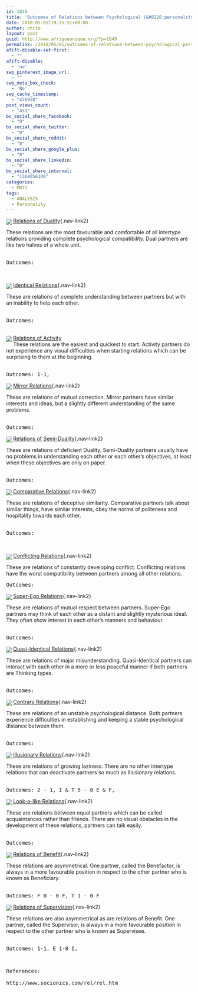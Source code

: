 ```yaml
---
id: 1849
title: 'Outcomes of Relations between Psychological (&#8220;personality&#8221;) Types'
date: 2018-05-05T19:15:51+00:00
author: chito
layout: post
guid: http://www.afriqueunique.org/?p=1849
permalink: /2018/05/05/outcomes-of-relations-between-psychological-personality-types/
afift-disable-set-first:
  - ""
afift-disable:
  - 'no'
swp_pinterest_image_url:
  - ""
cwp_meta_box_check:
  - 'No'
swp_cache_timestamp:
  - "426928"
post_views_count:
  - "453"
bs_social_share_facebook:
  - "0"
bs_social_share_twitter:
  - "0"
bs_social_share_reddit:
  - "0"
bs_social_share_google_plus:
  - "0"
bs_social_share_linkedin:
  - "0"
bs_social_share_interval:
  - "1568056100"
categories:
  - MBTI
tags:
  - ANALYSIS
  - Personality
---
```

<img src="http://www.socionics.com/rel/common/graph/rel.jpg" align="left" vspace="3" />[Relations of Duality](http://www.socionics.com/rel/dlt.htm){.nav-link2}

<div class="link-dn">
  These relations are the most favourable and comfortable of all intertype relations providing complete psychological compatibility. Dual partners are like two halves of a whole unit.&nbsp;
</div>

<div>
  &nbsp;
</div>

<pre>Outcomes:</pre>

<div>
  &nbsp;
</div>

<img src="http://www.socionics.com/rel/common/graph/rel.jpg" align="left" vspace="3" /> [Identical Relations](http://www.socionics.com/rel/idn.htm){.nav-link2}

<div class="link-dn">
  These are relations of complete understanding between partners but with an inability to help each other.
</div>

<div>
  &nbsp;
</div>

<pre>Outcomes:</pre>

<div>
  &nbsp;
</div>

<div class="link-dn">
  <img src="http://www.socionics.com/rel/common/graph/rel.jpg" align="left" vspace="3" /><a class="nav-link2" href="http://www.socionics.com/rel/act.htm">Relations of Activity</a>
</div>

<div class="link-dn">
  These relations are the easiest and quickest to start. Activity partners do not experience any visual difficulties when starting relations which can be surprising to them at the beginning.
</div>

<div>
  &nbsp;
</div>

<pre>Outcomes: 1-1,</pre>

<img src="http://www.socionics.com/rel/common/graph/rel.jpg" align="left" vspace="3" /> [Mirror Relations](http://www.socionics.com/rel/mrr.htm){.nav-link2}

<div class="link-dn">
  These are relations of mutual correction. Mirror partners have similar interests and ideas, but a slightly different understanding of the same problems.&nbsp;
</div>

<div>
  &nbsp;
</div>

<pre>Outcomes:</pre>

<img src="http://www.socionics.com/rel/common/graph/rel.jpg" align="left" vspace="3" /> [Relations of Semi-Duality](http://www.socionics.com/rel/sdl.htm){.nav-link2}

<div class="link-dn">
  These are relations of deficient Duality. Semi-Duality partners usually have no problems in understanding each other or each other&#8217;s objectives, at least when these objectives are only on paper.
</div>

<div>
  &nbsp;
</div>

<pre>Outcomes:</pre>

<img src="http://www.socionics.com/rel/common/graph/rel.jpg" align="left" vspace="3" /> [Comparative Relations](http://www.socionics.com/rel/cmp.htm){.nav-link2}

<div class="link-dn">
  These are relations of deceptive similarity. Comparative partners talk about similar things, have similar interests, obey the norms of politeness and hospitality towards each other.
</div>

<div>
  &nbsp;
</div>

<pre>Outcomes:</pre>

<div>
  &nbsp;
</div>

<img src="http://www.socionics.com/rel/common/graph/rel.jpg" align="left" vspace="3" /> [Conflicting Relations](http://www.socionics.com/rel/cnf.htm){.nav-link2}

<div class="link-dn">
  These are relations of constantly developing conflict. Conflicting relations have the worst compatibility between partners among all other relations.
</div>

<pre>Outcomes:</pre>

<img src="http://www.socionics.com/rel/common/graph/rel.jpg" align="left" vspace="3" /> [Super-Ego Relations](http://www.socionics.com/rel/ego.htm){.nav-link2}

<div class="link-dn">
  These are relations of mutual respect between partners. Super-Ego partners may think of each other as a distant and slightly mysterious ideal. They often show interest in each other&#8217;s manners and behaviour.
</div>

<div>
  &nbsp;
</div>

<pre>Outcomes:</pre>

<img src="http://www.socionics.com/rel/common/graph/rel.jpg" align="left" vspace="3" /> [Quasi-Identical Relations](http://www.socionics.com/rel/qid.htm){.nav-link2}

<div class="link-dn">
  These are relations of major misunderstanding. Quasi-Identical partners can interact with each other in a more or less peaceful manner if both partners are Thinking types.&nbsp;
</div>

<div>
  &nbsp;
</div>

<pre>Outcomes:</pre>

<img src="http://www.socionics.com/rel/common/graph/rel.jpg" align="left" vspace="3" /> [Contrary Relations](http://www.socionics.com/rel/cnt.htm){.nav-link2}

<div class="link-dn">
  These are relations of an unstable psychological distance. Both partners experience difficulties in establishing and keeping a stable psychological distance between them.&nbsp;
</div>

<div>
  &nbsp;
</div>

<pre>Outcomes:</pre>

<img src="http://www.socionics.com/rel/common/graph/rel.jpg" align="left" vspace="3" /> [Illusionary Relations](http://www.socionics.com/rel/ill.htm){.nav-link2}

<div class="link-dn">
  These are relations of growing laziness. There are no other intertype relations that can deactivate partners so much as Illusionary relations.
</div>

<div>
  &nbsp;
</div>

<pre>Outcomes: 2 - 1, I & T 5 - 0 E & F,</pre>

<img src="http://www.socionics.com/rel/common/graph/rel.jpg" align="left" vspace="3" /> [Look-a-like Relations](http://www.socionics.com/rel/lkl.htm){.nav-link2}

<div class="link-dn">
  These are relations between equal partners which can be called acquaintances rather than friends. There are no visual obstacles in the development of these relations, partners can talk easily.
</div>

<div>
  &nbsp;
</div>

<pre>Outcomes:</pre>

<img src="http://www.socionics.com/rel/common/graph/rel.jpg" align="left" vspace="3" /> [Relations of Benefit](http://www.socionics.com/rel/bn.htm){.nav-link2}

<div class="link-dn">
  These relations are asymmetrical. One partner, called the Benefactor, is always in a more favourable position in respect to the other partner who is known as Beneficiary.&nbsp;
</div>

<div>
  &nbsp;
</div>

<pre>Outcomes: F 0 - 0 F, T 1 - 0 F</pre>

<img src="http://www.socionics.com/rel/common/graph/rel.jpg" align="left" vspace="3" /> [Relations of Supervision](http://www.socionics.com/rel/sp.htm){.nav-link2}

<div class="link-dn">
  These relations are also asymmetrical as are relations of Benefit. One partner, called the Supervisor, is always in a more favourable position in respect to the other partner who is known as Supervisee.
</div>

<div>
  &nbsp;
</div>

<pre>Outcomes: 1-1, E 1-0 I,</pre>

<div>
  &nbsp;
</div>

<pre>References:&nbsp;

http://www.socionics.com/rel/rel.htm</pre>